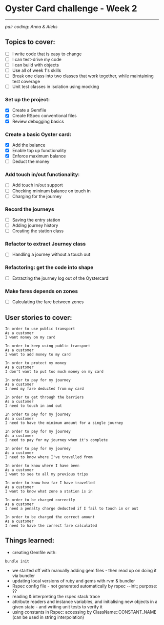# Oyster Card challenge - Week 2
---
_pair coding: Anna & Aleks_  

## Topics to cover:

- [ ] I write code that is easy to change  
- [ ] I can test-drive my code  
- [ ] I can build with objects  
- [ ] Use all of week 1's skills 
- [ ] Break one class into two classes that work together, while maintaining test coverage  
- [ ] Unit test classes in isolation using mocking  

### Set up the project:

- [x] Create a Gemfile
- [x] Create RSpec conventional files
- [x] Review debugging basics

### Create a basic Oyster card:
- [x] Add the balance  
- [x] Enable top up functionality  
- [x] Enforce maximum balance  
- [ ] Deduct the money  

### Add touch in/out functionality:
- [ ] Add touch in/out support  
- [ ] Checking mininum balance on touch in  
- [ ] Charging for the journey  

### Record the journeys
- [ ] Saving the entry station  
- [ ] Adding journey history  
- [ ] Creating the station class  

### Refactor to extract Journey class
- [ ] Handling a journey without a touch out

### Refactoring: get the code into shape
- [ ] Extracting the journey log out of the Oystercard

### Make fares depends on zones
- [ ] Calculating the fare between zones

## User stories to cover:

```
In order to use public transport
As a customer
I want money on my card

In order to keep using public transport
As a customer
I want to add money to my card

In order to protect my money
As a customer
I don't want to put too much money on my card

In order to pay for my journey
As a customer
I need my fare deducted from my card

In order to get through the barriers
As a customer
I need to touch in and out

In order to pay for my journey
As a customer
I need to have the minimum amount for a single journey

In order to pay for my journey
As a customer
I need to pay for my journey when it's complete

In order to pay for my journey
As a customer
I need to know where I've travelled from

In order to know where I have been
As a customer
I want to see to all my previous trips

In order to know how far I have travelled
As a customer
I want to know what zone a station is in

In order to be charged correctly
As a customer
I need a penalty charge deducted if I fail to touch in or out

In order to be charged the correct amount
As a customer
I need to have the correct fare calculated
```

## Things learned:

- creating Gemfile with:

```
bundle init
```

- we started off with manually adding gem files - then read up on doing it via bundler
- updating local versions of ruby and gems with rvm & bundler
- Rspec config file - not generated automatically by rspec --init; purpose: ??
- reading & interpreting the rspec stack trace
- attribute readers and instance variables, and initialising new objects in a given state - and writing unit tests to verify it
- using constants in Rspec: accessing by ClassName::CONSTANT_NAME (can be used in string interpolation)

